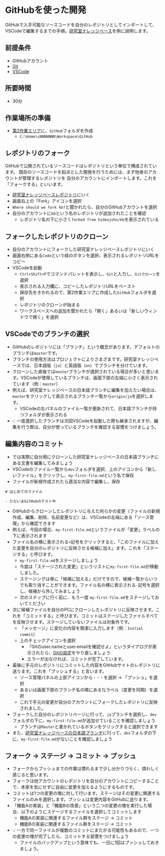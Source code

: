 # GitHubを使った開発

GitHubで入手可能なソースコードを自分のレポジトリとしてインポートして、VSCodeで編集するまでの手順。[研究室ナレッジベース](https://github.com/hideojoho/kb/)を例に説明します。

## 前提条件

- GitHubアカウント
- [Git](pc-git.md)
- [VSCode](pc-vscode.md)

## 所要時間

- 30分

## 作業場所の準備

- [第2作業エリア](pc-workspace.md)に、`GitHub`フォルダを作成
  - `C:\Home\sNNNNNNN\Workspace\GitHub`

## レポジトリのフォーク

GitHubで公開されているソースコードはレポジトリという単位で構成されています。
既存のソースコードを起点とした開発を行うためには、まず他者のアカウントが管理するレポジトリを
自分のアカウントにインポートします。これを「フォークする」といいます。

- [研究室ナレッジベースレポジトリ](https://github.com/hideojoho/kb/)にいく
- 画面右上の「Fork」アイコンを選択
- `Where should we fork kb?`と聞かれたら、自分のGitHubアカウントを選択
- 自分のアカウントに`kb`という名のレポジトリが追加されたことを確認
  - レポジトリ名の下に小さく`forked from hideojoho/kb`を表示されている

## フォークしたレポジトリのクローン

- 自分のアカウントにフォークした研究室ナレッジベースレポジトリにいく
- 画面右側にある`Code`という緑のボタンを選択、表示されるレポジトリURLをコピー
- VSCodeを起動
  - `Ctrl+Shift+P`でコマンドパレットを表示し、`Git`と入力し、`Gitクローン`を選択
  - 表示される入力欄に、コピーしたレポジトリURLをペースト
  - 保存先をきかれるので、第2作業エリアに作成した`GitHub`フォルダを選択
  - レポジトリのクローンが始まる
  - ワークスペースへの追加を聞かれたら「開く」あるいは「新しいウィンドウで開く」を選択

## VSCodeでのブランチの選択

- GitHubのレポジトリには「ブランチ」という概念があります。デフォルトのブランチは`master`です。
- ブランチの使用方法はプロジェクトによりさまざまです。研究室ナレッジベースでは、日本語版（`ja`）と英語版（`en`）でブランチを分けています。
- クローンした直後では`master`ブランチが選択されている場合が多いと思います。VSCodeが使用しているブランチは、画面下部の左端に小さく表示されています（例：`master`）
- 例えば、研究室ナレッジベースの日本語ブランチに編集を加えたい場合は、`master`をクリックして表示されるブランチ一覧から`origin/ja`を選択します。
  - VSCodeの左パネルのファイル一覧が更新されて、日本語ブランチが持つフォルダが表示される
- :bulb: 一度選択したブランチは次回VSCodeを起動した際も継承されますが、編集を行う際は、自分が使っているブランチを確認する習慣をつけましょう。

## 編集内容のコミット

- では実際に自分用にクローンした研究室ナレッジベースの日本語ブランチにある文書を編集してみましょう
- VSCodeのファイル一覧から`dev`フォルダを選択、上のアイコンから「新しいファイル」をクリックし、`my-first-file.md`という名で保存
- ファイルが新規作成されたら適当な内容で編集し、保存
```
# はじめてのファイル

- ただいまGitHubのテスト中
```
- GitHubからクローンしたレポジトリに与えた何らかの変更（ファイルの新規作成、編集、削除、名前変更など）は、VSCodeの左端にある「ソース管理」から確認できます
- 例えば、今回の場合、`my-first-file.md`というファイルが「変更」ラベルの下に表示されます
- ファイル名の横に表示される`+`記号をクリックすると、「このファイルに加えた変更を自分のレポジトリに反映させる候補に加え」ます。これを「ステージする」と呼びます。
  - `my-first-file.md`をステージしましょう
  - 今度は「ステージされた変更」というリストに`my-first-file.md`が移動しました。
  - ステージングは単に「候補に加える」だけですので、候補一覧からいつでも取り消すことができます。ファイル名の横に表示される`-`記号を選択し、候補から外してみましょう
  - 次のステップに行く前に、もう一度 `my-first-file.md`をステージしておいてください
- 次に候補ファイルを自分のPCにクローンしたレポジトリに反映させます。これを「コミットする」と呼びます。コミットはステージしたファイルすべてを反映させます。ステージしていないファイルは対象外です。
  - 「メッセージ」に変化の内容を簡潔に入力します（例：`Initial commit`）
  - 上のチェックアイコンを選択
    - 「Gitのuser.nameとuser.emailを確認せよ」というダイアログが表示されたら、[Gitの設定](pc-git.md)をやり直しましょう
    - エラーが出なければ、コミットが完了しています。
- 最後に手元のレポジトリにコミットした内容をGitHubサイトのレポジトリに送ります。これを「プッシュする」と言います。
  - ソース管理パネルの上部アイコンから`・・・`を選択 → 「プッシュ」を選択
  - あるいは画面下部のブランチ名の隣にある⇅ラベル（変更を同期）を選択
  - これで手元の変更が自分のアカウントにフォークしたレポジトリに反映されました。
- フォークした自分のレポジトリページに行って、`ja`ブランチを選択し、`dev`フォルダの下に、`my-first-file.md`が追加せていることを確認しましょう
  - ブランチは`Master`と書かれているボタンをクリックすると選択できます
- また、[研究室ナレッジベースの日本語ブランチ](https://github.com/hideojoho/kb/tree/ja)に行って、`dev`フォルダの下に、`my-first-file.md`がないことを確認しましょう

## フォーク → ステージ → コミット → プッシュ

- フォークからプッシュまでの作業は慣れるまで少し分かりづらく、煩わしく感じると思います。
- フォークは他アカウントのレポジトリを自分のアカウントにコピーすることで、本家を気にせずに自由に変更を加えるようにするものです。
- コミットは1つの変更の塊に対して行います。ステージはその変更に関連するファイルのみを選択します。プッシュは変更内容をGitHubに送ります。
- 「機能Aの実装」と「機能Bの改善」という二つの変更の塊を実行した場合、以下のようにステージするファイルを選択してコミットします
  - 機能Aの実装に関連するファイル群をステージ → コミット
  - 機能Bの実装に関連するファイル群をステージ → コミット
- :bulb: 一方で同一ファイルが複数のコミットにまたがる可能性もあるので、一つの変更の塊が完了したら、コミットする習慣をつけましょう
  - ファイルのバックアップという意味でも、一日に1回はプッシュしておきましょう。
